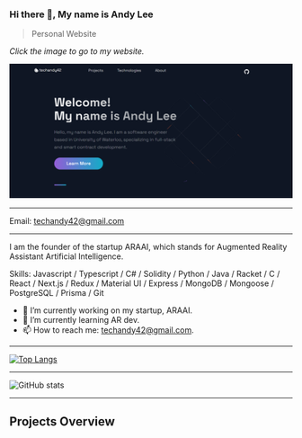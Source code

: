 ### Hi there 👋, My name is Andy Lee

> Personal Website

_Click the image to go to my website._

[![my_website_frontpage](./my_website_frontpage.png)](https://techandy42.com)

---

Email: techandy42@gmail.com

---

I am the founder of the startup ARAAI, which stands for Augmented Reality Assistant Artificial Intelligence.  

Skills: Javascript / Typescript / C# / Solidity / Python / Java / Racket / C / React / Next.js / Redux / Material UI / Express / MongoDB / Mongoose / PostgreSQL / Prisma / Git  

- 🔭 I’m currently working on my startup, ARAAI.
- 🌱 I’m currently learning AR dev.
- 📫 How to reach me: techandy42@gmail.com. 
  
---

[![Top Langs](https://github-readme-stats.vercel.app/api/top-langs/?username=gitHubAndyLee2020)](https://github.com/anuraghazra/github-readme-stats)

---

![GitHub stats](https://github-readme-stats.vercel.app/api?username=gitHubAndyLee2020&show_icons=true)  
  
---
  
## Projects Overview
  



